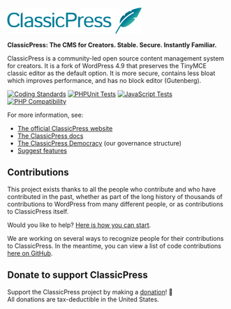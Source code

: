 <a href="https://www.classicpress.net"><img src="src/wp-admin/images/classicpress-logo-wordmark-gradient-on-transparent.svg" height="60"></a>

**ClassicPress: The CMS for Creators. Stable. Secure. Instantly Familiar.**

ClassicPress is a community-led open source content management system for creators. It is a fork of WordPress 4.9 that preserves the TinyMCE classic editor as the default option. It is more secure, contains less bloat which improves performance, and has no block editor (Gutenberg).

[![Coding Standards](https://github.com/ClassicPress/ClassicPress/workflows/Coding%20Standards/badge.svg?branch=develop)](https://github.com/ClassicPress/ClassicPress/actions?query=workflow%3A%22Coding+Standards%22+branch%3Adevelop)
[![PHPUnit Tests](https://github.com/ClassicPress/ClassicPress/workflows/PHPUnit%20Tests/badge.svg?branch=develop)](https://github.com/ClassicPress/ClassicPress/actions?query=workflow%3A%22PHPUnit+Tests%22+branch%3Adevelop)
[![JavaScript Tests](https://github.com/ClassicPress/ClassicPress/workflows/JavaScript%20Tests/badge.svg?branch=develop)](https://github.com/ClassicPress/ClassicPress/actions?query=workflow%3A%22JavaScript+Tests%22+branch%3Adevelop)
[![PHP Compatibility](https://github.com/ClassicPress/ClassicPress/workflows/PHP%20Compatibility/badge.svg?branch=develop)](https://github.com/ClassicPress/ClassicPress/actions?query=workflow%3A%22PHP+Compatibility%22+branch%3Adevelop)


For more information, see:

- [The official ClassicPress website](https://www.classicpress.net/)
- [The ClassicPress docs](https://docs.classicpress.net/)
- [The ClassicPress Democracy](https://www.classicpress.net/democracy/) (our governance structure)
- [Suggest features](https://forums.classicpress.net/c/governance/petitions/77)

## Contributions

This project exists thanks to all the people who contribute and who have contributed in the past, whether as part of the long history of thousands of contributions to WordPress from many different people, or as contributions to ClassicPress itself.

Would you like to help? [Here is how you can start](https://github.com/ClassicPress/ClassicPress/blob/develop/.github/CONTRIBUTING.md).

We are working on several ways to recognize people for their contributions to ClassicPress. In the meantime, you can view a list of code contributions [here on GitHub](https://github.com/ClassicPress/ClassicPress/compare/LAST_WP_COMMIT...develop).

## Donate to support ClassicPress

Support the ClassicPress project by making a [donation](https://www.classicpress.net/donate/)! 🙏   
All donations are tax-deductible in the United States.
